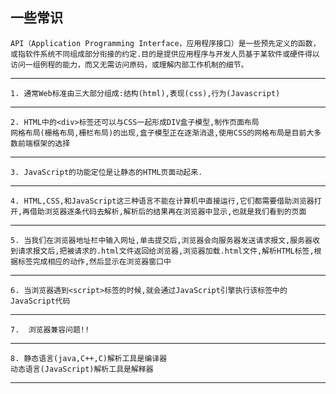 ## 一些常识
    API（Application Programming Interface，应用程序接口）是一些预先定义的函数，或指软件系统不同组成部分衔接的约定.目的是提供应用程序与开发人员基于某软件或硬件得以访问一组例程的能力，而又无需访问原码，或理解内部工作机制的细节。
*****************************
    1. 通常Web标准由三大部分组成:结构(html),表现(css),行为(Javascript)
*****************
    2. HTML中的<div>标签还可以与CSS一起形成DIV盒子模型,制作页面布局
    网格布局(栅格布局,栅栏布局)的出现,盒子模型正在逐渐消退,使用CSS的网格布局是目前大多数前端框架的选择
****************
    3. JavaScript的功能定位是让静态的HTML页面动起来.
***************
    4. HTML,CSS,和JavaScript这三种语言不能在计算机中直接运行,它们都需要借助浏览器打开,再借助浏览器逐条代码去解析,解析后的结果再在浏览器中显示,也就是我们看到的页面
*********************
    5. 当我们在浏览器地址栏中输入网址,单击提交后,浏览器会向服务器发送请求报文,服务器收到请求报文后,把被请求的.html文件返回给浏览器,浏览器加载.html文件,解析HTML标签,根据标签完成相应的动作,然后显示在浏览器窗口中
***********************
    6. 当浏览器遇到<script>标签的时候,就会通过JavaScript引擎执行该标签中的JavaScript代码
*******************
    7.  浏览器兼容问题!!
******************
    8. 静态语言(java,C++,C)解析工具是编译器
    动态语言(JavaScript)解析工具是解释器
********************

